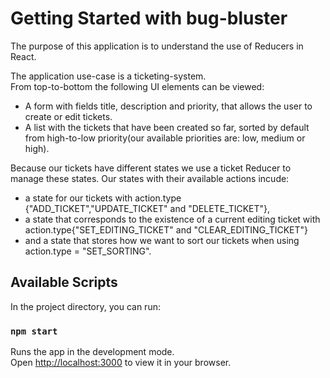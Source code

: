 # Getting Started with bug-bluster

The purpose of this application is to understand the use of Reducers in React.

The application use-case is a ticketing-system.\
From top-to-bottom the following UI elements can be viewed:

- A form with fields title, description and priority, that allows the user to create or edit tickets.
- A list with the tickets that have been created so far, sorted by default from high-to-low priority(our available priorities are: low, medium or high).

Because our tickets have different states we use a ticket Reducer to manage these states.
Our states with their available actions incude:

- a state for our tickets with action.type {"ADD_TICKET","UPDATE_TICKET" and "DELETE_TICKET"},
- a state that corresponds to the existence of a current editing ticket with action.type{"SET_EDITING_TICKET" and "CLEAR_EDITING_TICKET"}
- and a state that stores how we want to sort our tickets when using action.type = "SET_SORTING".

## Available Scripts

In the project directory, you can run:

### `npm start`

Runs the app in the development mode.\
Open [http://localhost:3000](http://localhost:3000) to view it in your browser.
